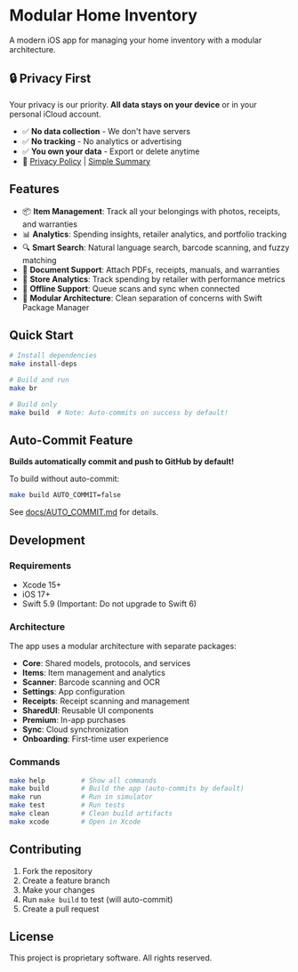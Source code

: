 # Modular Home Inventory

A modern iOS app for managing your home inventory with a modular architecture.

## 🔒 Privacy First

Your privacy is our priority. **All data stays on your device** or in your personal iCloud account.

- ✅ **No data collection** - We don't have servers
- ✅ **No tracking** - No analytics or advertising
- ✅ **You own your data** - Export or delete anytime
- 📄 [Privacy Policy](PRIVACY_POLICY.md) | [Simple Summary](PRIVACY_POLICY_SUMMARY.md)

## Features

- 📦 **Item Management**: Track all your belongings with photos, receipts, and warranties
- 📊 **Analytics**: Spending insights, retailer analytics, and portfolio tracking  
- 🔍 **Smart Search**: Natural language search, barcode scanning, and fuzzy matching
- 📄 **Document Support**: Attach PDFs, receipts, manuals, and warranties
- 🏪 **Store Analytics**: Track spending by retailer with performance metrics
- 🔄 **Offline Support**: Queue scans and sync when connected
- 🎯 **Modular Architecture**: Clean separation of concerns with Swift Package Manager

## Quick Start

```bash
# Install dependencies
make install-deps

# Build and run
make br

# Build only
make build  # Note: Auto-commits on success by default!
```

## Auto-Commit Feature

**Builds automatically commit and push to GitHub by default!**

To build without auto-commit:
```bash
make build AUTO_COMMIT=false
```

See [docs/AUTO_COMMIT.md](docs/AUTO_COMMIT.md) for details.

## Development

### Requirements
- Xcode 15+
- iOS 17+
- Swift 5.9 (Important: Do not upgrade to Swift 6)

### Architecture
The app uses a modular architecture with separate packages:
- **Core**: Shared models, protocols, and services
- **Items**: Item management and analytics
- **Scanner**: Barcode scanning and OCR
- **Settings**: App configuration
- **Receipts**: Receipt scanning and management
- **SharedUI**: Reusable UI components
- **Premium**: In-app purchases
- **Sync**: Cloud synchronization
- **Onboarding**: First-time user experience

### Commands

```bash
make help         # Show all commands
make build        # Build the app (auto-commits by default)
make run          # Run in simulator
make test         # Run tests
make clean        # Clean build artifacts
make xcode        # Open in Xcode
```

## Contributing

1. Fork the repository
2. Create a feature branch
3. Make your changes
4. Run `make build` to test (will auto-commit)
5. Create a pull request

## License

This project is proprietary software. All rights reserved.